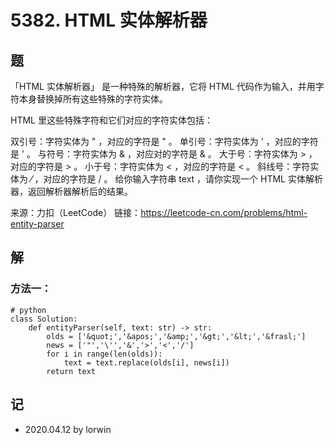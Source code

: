 # 5382. HTML 实体解析器

## 题

「HTML 实体解析器」 是一种特殊的解析器，它将 HTML 代码作为输入，并用字符本身替换掉所有这些特殊的字符实体。

HTML 里这些特殊字符和它们对应的字符实体包括：

双引号：字符实体为 &quot; ，对应的字符是 " 。
单引号：字符实体为 &apos; ，对应的字符是 ' 。
与符号：字符实体为 &amp; ，对应对的字符是 & 。
大于号：字符实体为 &gt; ，对应的字符是 > 。
小于号：字符实体为 &lt; ，对应的字符是 < 。
斜线号：字符实体为 &frasl; ，对应的字符是 / 。
给你输入字符串 text ，请你实现一个 HTML 实体解析器，返回解析器解析后的结果。

来源：力扣（LeetCode）
链接：https://leetcode-cn.com/problems/html-entity-parser

## 解

### 方法一：
```
# python
class Solution:
    def entityParser(self, text: str) -> str:
        olds = ['&quot;','&apos;','&amp;','&gt;','&lt;','&frasl;']
        news = ['"','\'','&','>','<','/']
        for i in range(len(olds)):
            text = text.replace(olds[i], news[i])
        return text
```

## 记

- 2020.04.12 by lorwin